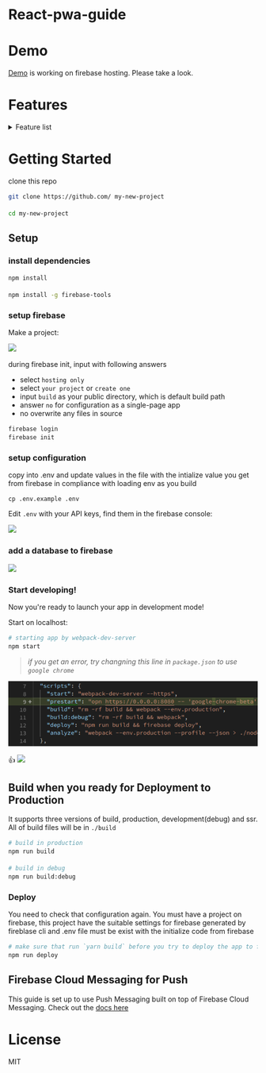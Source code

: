 # React-pwa-guide


# Demo

[Demo](https://react-pwa-hello-world.firebaseapp.com/#/) is working on firebase hosting. Please take a look.

# Features

<details>
<summary>
Feature list
</summary>


- **Material Design and AppShell**: Responsive, fit any form factor, desktop but the first is mobile. AppShell architecture implemented wearing material design got bressed by [material-ui.com](https://material-ui.com)
- **ES6 via Babel**: You can use ES6 feature with same babel-preset to [create-react-app](https://github.com/facebookincubator/create-react-app) and dynamic module importing
- **Webpack**
  - **Remarkable configurations**: Webpack configuration file has been written in configurable, optimzied and easy settings
  - **Developing Progressive Web App**: You can check them of optimized bundling for PWA including code-splitting, multiple chunk and [preload](https://www.npmjs.com/package/preload-webpack-plugin). As developing, reloading changes instantly by webpack-dev-server, also it is working well with [service worker](https://github.com/ragingwind/sw-precache-webpack-dev-plugin)
- **HTTPS**: Deploying to Firebase Hosting to run perfectly on HTTPS with PWA features
- **Web Push**: Web Push demo also is branded at this app by Firebase Push Messaging
- **Service Worker**: Generating service worker scripts is completly intergrated in build process with Webpack 2 and plugins
- **Web Manifest**: Have a look how to installable webapp work by Web Manifest
- **Realtime Database**: We featured firebase to show PWA how to work with fetched data and cached data via service worker
- **Server Side Rendering**: Deprecated in favour of using code splitting and react-router 4 ~~Presenting intial page in short time is an important issue. This guide kit includes
simple server side code for demonstration. Buidling PWA for Server Side Rendering version landed You can take a look what is different between both of versions~~
- **React Lite Support**: To achieve minimal vundle size at initializing time of the app, we support for building with react-lite. Simple, you can get another version of app running on `react-lite` if you could add the additional argument on build command when you build `-- --env.lite`

</details>

# Getting Started

clone this repo

```sh
git clone https://github.com/ my-new-project

cd my-new-project
```

## Setup

### install dependencies
```sh
npm install

npm install -g firebase-tools
```

### setup firebase

Make a project:

![](2018-11-03-17-50-54.png)

during firebase init, input with following answers
  - select `hosting only`
  - select `your project` or `create one`
  - input `build` as your public directory, which is default build path
  - answer `no` for configuration as a single-page app
  - no overwrite any files in source

```sh
firebase login
firebase init
```



### setup configuration
copy into .env and update values in the file with the intialize value you get from firebase in compliance with loading env as you build
```
cp .env.example .env
```

Edit `.env` with your API keys, find them in the firebase console:

![](get-api.gif)


### add a database to firebase 
![](2018-11-03-17-48-59.png)

### Start developing!

Now you're ready to launch your app in development mode!

Start on localhost:
```sh
# starting app by webpack-dev-server
npm start
```


> *if you get an error, try changning this line in `package.json` to use `google chrome`*

![](guide/open-chrome.png)

:+1:
![](2018-11-03-17-52-21.png)


## Build when you ready for Deployment to Production

It supports three versions of build, production, development(debug) and ssr. All of build files will be in `./build`

```sh
# build in production
npm run build

# build in debug
npm run build:debug
```

### Deploy

You need to check that configuration again. You must have a project on firebase, this project have the suitable settings for firebase generated by fireblase cli and .env file must be exist with the initialize code from firebase

```sh
# make sure that run `yarn build` before you try to deploy the app to firebase
npm run deploy
```

## Firebase Cloud Messaging for Push

This guide is set up to use Push Messaging built on top of Firebase Cloud Messaging. Check out the [docs here](https://firebase.google.com/docs/cloud-messaging/)

# License

MIT
